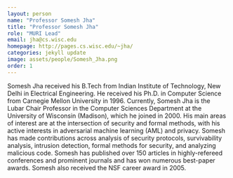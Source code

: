 ```yaml
---
layout: person
name: "Professor Somesh Jha"
title: "Professor Somesh Jha"
role: "MURI Lead"
email: jha@cs.wisc.edu
homepage: http://pages.cs.wisc.edu/~jha/
categories: jekyll update
image: assets/people/Somesh_Jha.png
order: 1
---
```

Somesh Jha received his B.Tech from Indian Institute of Technology, New Delhi in Electrical Engineering. He received his Ph.D. in Computer Science from Carnegie Mellon University in 1996. Currently, Somesh Jha is the Lubar Chair Professor in the Computer Sciences Department at the University of Wisconsin (Madison), which he joined in 2000. 
His main areas of interest are at the intersection of security and formal methods, with his active interests in adversarial machine learning (AML) and privacy.
Somesh has made contributions across analysis of security protocols, survivability analysis, intrusion detection, formal methods for security, and analyzing malicious code. Somesh has published over 150 articles in highly-refereed conferences and prominent journals and has won numerous best-paper awards. Somesh also received the NSF career award in 2005.